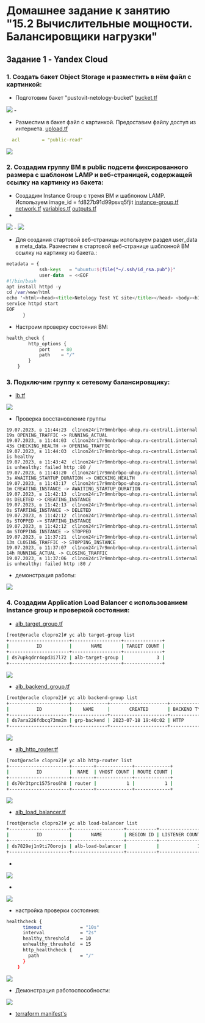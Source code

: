 # Домашнее задание к занятию "15.2 Вычислительные мощности. Балансировщики нагрузки"

## Задание 1 - Yandex Cloud

### 1. Создать бакет Object Storage и разместить в нём файл с картинкой:

- Подготовим бакет "pustovit-netology-bucket"
[bucket.tf](/clopro/trfrm2/bucket.tf)

<img src="img/HW 15.2 YC buket.png"/>
-

- Разместим в бакет файл с картинкой. Предоставим файлу доступ из интернета.
[upload.tf](/clopro/trfrm2/upload.tf)

```yaml
  acl        = "public-read"
```

<img src="img/HW 15.2 YC S3 img.png"/>

### 2. Создадим группу ВМ в public подсети фиксированного размера с шаблоном LAMP и веб-страницей, содержащей ссылку на картинку из бакета:

- Создадим Instance Group с тремя ВМ и шаблоном LAMP. Используем image_id = fd827b91d99psvq5fjit
[instance-group.tf](/clopro/trfrm2/instance-group.tf)
[network.tf](/clopro/trfrm2/network.tf)
[variables.tf](/clopro/trfrm2/variables.tf)
[outputs.tf](/clopro/trfrm2/outputs.tf)
-

<img src="img/HW 15.2 YC inct-grp.png"/>
-
<img src="img/HW 15.2 YC vm.png"/>

- Для создания стартовой веб-страницы используем раздел user_data в meta_data. Разместим в стартовой веб-странице шаблонной ВМ ссылку на картинку из бакета.:

```tf
metadata = {
            ssh-keys   = "ubuntu:${file("~/.ssh/id_rsa.pub")}"
            user-data  = <<EOF
#!/bin/bash
apt install httpd -y
cd /var/www/html
echo '<html><head><title>Netology Test YC site</title></head> <body><h1>Netology Test YC PAGE </h1><img src="http://${yandex_storage_bucket.netology-test-bucket.bucket_domain_name}/AlksTrbLogo0.jpg"/></body></html>' > index.html
service httpd start
EOF
      }
```

- Настроим проверку состояния ВМ:

```tf
health_check {
        http_options {
            port    = 80
            path    = "/"
        }
    }

```

### 3. Подключим группу к сетевому балансировщику:

- [lb.tf](/clopro/trfrm2/lb.tf)

<img src="img/HW 15.2 YC nlb.png"/>

- Проверка восстановление группы

```log
19.07.2023, в 11:44:23	cl1non24ri7r9mnbrbpo-uhop.ru-central1.internal 19s OPENING_TRAFFIC -> RUNNING_ACTUAL
19.07.2023, в 11:44:03	cl1non24ri7r9mnbrbpo-uhop.ru-central1.internal 43s CHECKING_HEALTH -> OPENING_TRAFFIC
19.07.2023, в 11:44:03	cl1non24ri7r9mnbrbpo-uhop.ru-central1.internal is healthy
19.07.2023, в 11:43:42	cl1non24ri7r9mnbrbpo-uhop.ru-central1.internal is unhealthy: failed http :80 /
19.07.2023, в 11:43:20	cl1non24ri7r9mnbrbpo-uhop.ru-central1.internal 3s AWAITING_STARTUP_DURATION -> CHECKING_HEALTH
19.07.2023, в 11:43:17	cl1non24ri7r9mnbrbpo-uhop.ru-central1.internal 1m CREATING_INSTANCE -> AWAITING_STARTUP_DURATION
19.07.2023, в 11:42:13	cl1non24ri7r9mnbrbpo-uhop.ru-central1.internal 0s DELETED -> CREATING_INSTANCE
19.07.2023, в 11:42:13	cl1non24ri7r9mnbrbpo-uhop.ru-central1.internal 0s STARTING_INSTANCE -> DELETED
19.07.2023, в 11:42:12	cl1non24ri7r9mnbrbpo-uhop.ru-central1.internal 0s STOPPED -> STARTING_INSTANCE
19.07.2023, в 11:42:12	cl1non24ri7r9mnbrbpo-uhop.ru-central1.internal 4m STOPPING_INSTANCE -> STOPPED
19.07.2023, в 11:37:21	cl1non24ri7r9mnbrbpo-uhop.ru-central1.internal 13s CLOSING_TRAFFIC -> STOPPING_INSTANCE
19.07.2023, в 11:37:07	cl1non24ri7r9mnbrbpo-uhop.ru-central1.internal 14h RUNNING_ACTUAL -> CLOSING_TRAFFIC
19.07.2023, в 11:37:06	cl1non24ri7r9mnbrbpo-uhop.ru-central1.internal is unhealthy: failed http :80 /
```

- демонстрация работы:

<img src="img/HW 15.2 YC nlb site.png"/>

### 4. Создадим Application Load Balancer с использованием Instance group и проверкой состояния:

- [alb_target_group.tf](/clopro/trfrm2/alb_target_group.tf)

```bash
[root@oracle clopro2]# yc alb target-group list
+----------------------+------------------+--------------+
|          ID          |       NAME       | TARGET COUNT |
+----------------------+------------------+--------------+
| ds7upkqdrr4opd3i7l72 | alb-target-group |            3 |
+----------------------+------------------+--------------+
```

<img src="img/HW 15.2 YC alb target-group.png"/>

- [alb_backend_group.tf](/clopro/trfrm2/alb_backend_group.tf)

```bash
[root@oracle clopro2]# yc alb backend-group list
+----------------------+-------------+---------------------+--------------+---------------+----------------------------+
|          ID          |    NAME     |       CREATED       | BACKEND TYPE | BACKEND COUNT |          AFFINITY          |
+----------------------+-------------+---------------------+--------------+---------------+----------------------------+
| ds7ara226fdbcq73mm2m | grp-backend | 2023-07-18 19:40:02 | HTTP         |             1 | connection(source_ip=true) |
+----------------------+-------------+---------------------+--------------+---------------+----------------------------+
```

<img src="img/HW 15.2 YC alb backend-group.png"/>

- [alb_http_router.tf](/clopro/trfrm2/alb_http_router.tf)

```bash
[root@oracle clopro2]# yc alb http-router list
+----------------------+--------+-------------+-------------+
|          ID          |  NAME  | VHOST COUNT | ROUTE COUNT |
+----------------------+--------+-------------+-------------+
| ds70r3tprc1575ros6h8 | router |           1 |           1 |
+----------------------+--------+-------------+-------------+
```

<img src="img/HW 15.2 YC alb backend-group.png"/>

- [alb_load_balancer.tf](/clopro/trfrm2/alb_load_balancer.tf)

```bash
[root@oracle clopro2]# yc alb load-balancer list
+----------------------+-------------------+-----------+----------------+--------+
|          ID          |       NAME        | REGION ID | LISTENER COUNT | STATUS |
+----------------------+-------------------+-----------+----------------+--------+
| ds7829ej1n9ti70orojs | alb-load-balancer |           |              1 | ACTIVE |
+----------------------+-------------------+-----------+----------------+--------+
```

-
<img src="img/HW 15.2 YC alb.png"/>

-
<img src="img/HW 15.2 YC map-balance.png"/>

- настройка проверки состояния:

```bash
healthcheck {
      timeout              = "10s"
      interval             = "2s"
      healthy_threshold    = 10
      unhealthy_threshold  = 15 
      http_healthcheck {
        path               = "/"
      }
    }
```

<img src="img/HW 15.2 YC alb health.png"/>

- Демонстрация работоспособности:

<img src="img/HW 15.2 YC alb site.png"/>

- [terraform manifest's](/clopro/trfrm2)